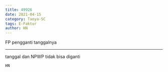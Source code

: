 ```yaml
---
title: 49926
date: 2021-04-15
category: Tanya-SC
tags: E-Faktur
author: HN
---
```


FP pengganti tanggalnya

---

tanggal dan NPWP tidak bisa diganti

`HN`

